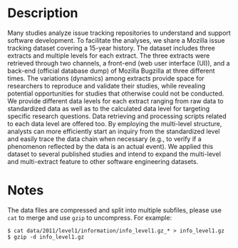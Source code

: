 # Description

Many studies analyze issue tracking repositories to understand and support software
development.
To facilitate the analyses, we share a Mozilla issue tracking dataset covering
a 15-year history.
The dataset includes three extracts and multiple levels for each extract.
The three extracts were retrieved through two channels, a front-end (web user interface (UI)),
and a back-end (official database dump) of Mozilla Bugzilla at three different times.
The variations (dynamics) among extracts provide space
for researchers to reproduce and validate their studies,
while revealing potential opportunities for studies that otherwise could not be conducted.
We provide different data levels for each extract
ranging from raw data to standardized data as well as to the calculated data level for targeting 
specific research questions.
Data retrieving and processing scripts related to each data level are offered too.
By employing the multi-level structure, analysts can more efficiently start an inquiry from the
standardized level and easily trace the data chain when necessary (e.g., to verify if a phenomenon 
reflected by the data is an actual event).
We applied this dataset to several published studies and intend
to expand the multi-level and multi-extract feature to other software engineering 
datasets.

# Notes

The data files are compressed and split into multiple subfiles, please use `cat` to merge and
use `gzip` to uncompress.
For example:
```
$ cat data/2011/level1/information/info_level1.gz_* > info_level1.gz
$ gzip -d info_level1.gz
``` 